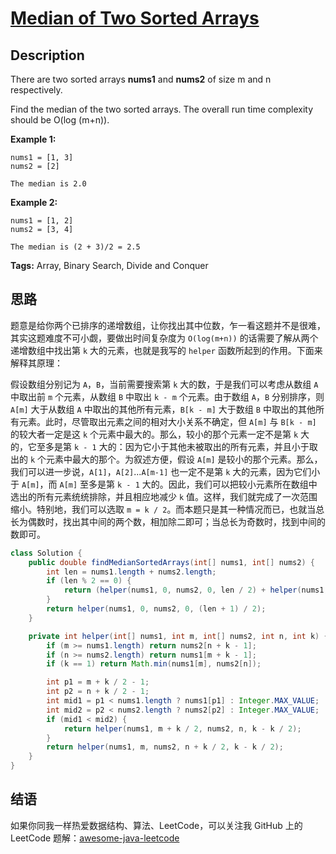# [Median of Two Sorted Arrays][title]

## Description

There are two sorted arrays **nums1** and **nums2** of size m and n respectively.

Find the median of the two sorted arrays. The overall run time complexity should be O(log (m+n)).

**Example 1:**

```
nums1 = [1, 3]
nums2 = [2]

The median is 2.0
```

**Example 2:**

```
nums1 = [1, 2]
nums2 = [3, 4]

The median is (2 + 3)/2 = 2.5
```

**Tags:** Array, Binary Search, Divide and Conquer


## 思路

题意是给你两个已排序的递增数组，让你找出其中位数，乍一看这题并不是很难，其实这题难度不可小觑，要做出时间复杂度为 `O(log(m+n))` 的话需要了解从两个递增数组中找出第 `k` 大的元素，也就是我写的 `helper` 函数所起到的作用。下面来解释其原理：

假设数组分别记为 `A`，`B`，当前需要搜索第 `k` 大的数，于是我们可以考虑从数组 `A` 中取出前 `m` 个元素，从数组 `B` 中取出 `k - m` 个元素。由于数组 `A`，`B` 分别排序，则 `A[m]` 大于从数组 `A` 中取出的其他所有元素，`B[k - m]` 大于数组 `B` 中取出的其他所有元素。此时，尽管取出元素之间的相对大小关系不确定，但 `A[m]` 与 `B[k - m]` 的较大者一定是这 `k` 个元素中最大的。那么，较小的那个元素一定不是第 `k` 大的，它至多是第 `k - 1` 大的：因为它小于其他未被取出的所有元素，并且小于取出的 `k` 个元素中最大的那个。为叙述方便，假设 `A[m]` 是较小的那个元素。那么，我们可以进一步说，`A[1]`，`A[2]`...`A[m-1]` 也一定不是第 `k` 大的元素，因为它们小于 `A[m]`，而 `A[m]` 至多是第 `k - 1` 大的。因此，我们可以把较小元素所在数组中选出的所有元素统统排除，并且相应地减少 `k` 值。这样，我们就完成了一次范围缩小。特别地，我们可以选取 `m = k / 2`。而本题只是其一种情况而已，也就当总长为偶数时，找出其中间的两个数，相加除二即可；当总长为奇数时，找到中间的数即可。

```java
class Solution {
    public double findMedianSortedArrays(int[] nums1, int[] nums2) {
        int len = nums1.length + nums2.length;
        if (len % 2 == 0) {
            return (helper(nums1, 0, nums2, 0, len / 2) + helper(nums1, 0, nums2, 0, len / 2 + 1)) / 2.0;
        }
        return helper(nums1, 0, nums2, 0, (len + 1) / 2);
    }

    private int helper(int[] nums1, int m, int[] nums2, int n, int k) {
        if (m >= nums1.length) return nums2[n + k - 1];
        if (n >= nums2.length) return nums1[m + k - 1];
        if (k == 1) return Math.min(nums1[m], nums2[n]);

        int p1 = m + k / 2 - 1;
        int p2 = n + k / 2 - 1;
        int mid1 = p1 < nums1.length ? nums1[p1] : Integer.MAX_VALUE;
        int mid2 = p2 < nums2.length ? nums2[p2] : Integer.MAX_VALUE;
        if (mid1 < mid2) {
            return helper(nums1, m + k / 2, nums2, n, k - k / 2);
        }
        return helper(nums1, m, nums2, n + k / 2, k - k / 2);
    }
}
```


## 结语

如果你同我一样热爱数据结构、算法、LeetCode，可以关注我 GitHub 上的 LeetCode 题解：[awesome-java-leetcode][ajl]



[title]: https://leetcode.com/problems/median-of-two-sorted-arrays
[ajl]: https://github.com/Blankj/awesome-java-leetcode
